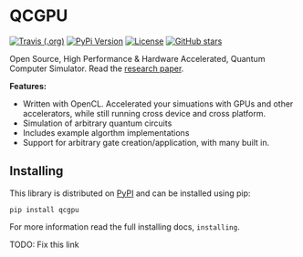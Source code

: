 # QCGPU

[![Travis
(.org)](https://img.shields.io/travis/QCGPU/qcgpu.svg?style=for-the-badge)](https://travis-ci.org/QCGPU/qcgpu)
[![PyPi
Version](https://img.shields.io/pypi/v/qcgpu.svg?style=for-the-badge)](https://pypi.python.org/pypi/qcgpu)
[![License](https://img.shields.io/pypi/l/qcgpu.svg?style=for-the-badge)](https://pypi.python.org/pypi/qcgpu/)
[![GitHub
stars](https://img.shields.io/github/stars/qcgpu/qcgpu.svg?style=for-the-badge&label=Stars)](https://github.com/QCGPU/qcgpu)

Open Source, High Performance & Hardware Accelerated, Quantum Computer
Simulator. Read the [research paper](https://arxiv.org/abs/1805.00988).

**Features:**

  - Written with OpenCL. Accelerated your simuations with GPUs and other
    accelerators, while still running cross device and cross platform.
  - Simulation of arbitrary quantum circuits
  - Includes example algorthm implementations
  - Support for arbitrary gate creation/application, with many built in.

## Installing

This library is distributed on
[PyPI](https://pypi.python.org/pypi/qcgpu) and can be installed using
pip:

    pip install qcgpu

For more information read the full installing docs, `installing`.

TODO: Fix this link